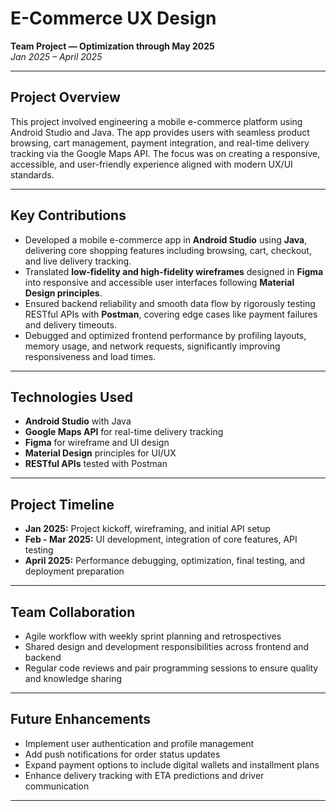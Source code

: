 # E-Commerce UX Design

**Team Project — Optimization through May 2025**  
*Jan 2025 – April 2025*

---

## Project Overview

This project involved engineering a mobile e-commerce platform using Android Studio and Java. The app provides users with seamless product browsing, cart management, payment integration, and real-time delivery tracking via the Google Maps API. The focus was on creating a responsive, accessible, and user-friendly experience aligned with modern UX/UI standards.

---

## Key Contributions

- Developed a mobile e-commerce app in **Android Studio** using **Java**, delivering core shopping features including browsing, cart, checkout, and live delivery tracking.
- Translated **low-fidelity and high-fidelity wireframes** designed in **Figma** into responsive and accessible user interfaces following **Material Design principles**.
- Ensured backend reliability and smooth data flow by rigorously testing RESTful APIs with **Postman**, covering edge cases like payment failures and delivery timeouts.
- Debugged and optimized frontend performance by profiling layouts, memory usage, and network requests, significantly improving responsiveness and load times.

---

## Technologies Used

- **Android Studio** with Java  
- **Google Maps API** for real-time delivery tracking  
- **Figma** for wireframe and UI design  
- **Material Design** principles for UI/UX  
- **RESTful APIs** tested with Postman  

---

## Project Timeline

- **Jan 2025:** Project kickoff, wireframing, and initial API setup  
- **Feb - Mar 2025:** UI development, integration of core features, API testing  
- **April 2025:** Performance debugging, optimization, final testing, and deployment preparation  

---

## Team Collaboration

- Agile workflow with weekly sprint planning and retrospectives  
- Shared design and development responsibilities across frontend and backend  
- Regular code reviews and pair programming sessions to ensure quality and knowledge sharing  

---

## Future Enhancements

- Implement user authentication and profile management  
- Add push notifications for order status updates  
- Expand payment options to include digital wallets and installment plans  
- Enhance delivery tracking with ETA predictions and driver communication  

---


